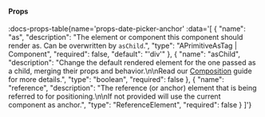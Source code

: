 <!-- This file was automatic generated. Do not edit it manually -->

#### Props
:docs-props-table{name='props-date-picker-anchor' :data='[
  {
    "name": "as",
    "description": "The element or component this component should render as. Can be overwritten by `asChild`.",
    "type": "APrimitiveAsTag | Component",
    "required": false,
    "default": "\'div\'"
  },
  {
    "name": "asChild",
    "description": "Change the default rendered element for the one passed as a child, merging their props and behavior.\\n\\nRead our [Composition](https://akar.vinicunca.dev/core/guides/composition) guide for more details.",
    "type": "boolean",
    "required": false
  },
  {
    "name": "reference",
    "description": "The reference (or anchor) element that is being referred to for positioning.\\n\\nIf not provided will use the current component as anchor.",
    "type": "ReferenceElement",
    "required": false
  }
]'} 
